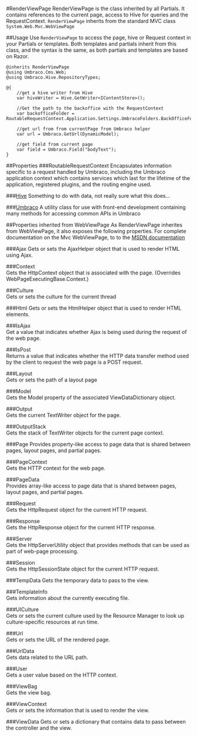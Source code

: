 #RenderViewPage
RenderViewPage is the class inherited by all Partials. It contains references to the current page, access to Hive for queries and the RequestContext. `RenderViewPage` inherits from the standard MVC class `System.Web.Mvc.WebViewPage`
	
##Usage
Use `RenderViewPage` to access the page, hive or Request context in your Partials or templates. Both templates and partials inherit from this class, and the syntax is the same, as both partials and templates are based on Razor.

	@inherits RenderViewPage
	@using Umbraco.Cms.Web;
	@using Umbraco.Hive.RepositoryTypes;
		
	@{
	    //get a hive writer from Hive
	    var hiveWriter = Hive.GetWriter<IContentStore>();
	
	    //Get the path to the backoffice with the RequestContext
	    var backofficeFolder = RoutableRequestContext.Application.Settings.UmbracoFolders.BackOfficeFolder;
	
	    //get url from from currentPage from Umbraco helper
	    var url = Umbraco.GetUrl(DynamicModel);
	
	    //get field from current page
	    var field = Umbraco.Field("bodyText");
	}

##Properties
###RoutableRequestContext
Encapsulates information specific to a request handled by Umbraco, including the Umbraco application context which contains services which last for the lifetime of the application, registered plugins, and the routing engine used.

###[Hive](../hive/index.md)
Something to do with data, not really sure what this does... 

###[Umbraco](umbraco.helpers/index.md)
A utility class for use with front-end development containing many methods for accessing common APIs in Umbraco

##Properties inherited from WebViewPage
As RenderViewPage inherites from WebViewPage, it also exposes the following properties. For complete documentation on the Mvc WebViewPage, to to the [MSDN documentation](http://msdn.microsoft.com/en-us/library/system.web.mvc.webviewpage_properties(v=vs.98).aspx)

###Ajax	
Gets or sets the AjaxHelper object that is used to render HTML using Ajax.

###Context	
Gets the HttpContext object that is associated with the page. (Overrides WebPageExecutingBase.Context.)

###Culture	
Gets or sets the culture for the current thread

###Html	
Gets or sets the HtmlHelper object that is used to render HTML elements.

###IsAjax	 
Get a value that indicates whether Ajax is being used during the request of the web page.

###IsPost	 
Returns a value that indicates whether the HTTP data transfer method used by the client to request the web page is a POST request.

###Layout	 
Gets or sets the path of a layout page

###Model	
Gets the Model property of the associated ViewDataDictionary object.

###Output	 
Gets the current TextWriter object for the page.

###OutputStack	 
Gets the stack of TextWriter objects for the current page context.

###Page	
Provides property-like access to page data that is shared between pages, layout pages, and partial pages.

###PageContext	 
Gets the HTTP context for the web page.

###PageData	 
Provides array-like access to page data that is shared between pages, layout pages, and partial pages.

###Request	 
Gets the HttpRequest object for the current HTTP request.

###Response	 
Gets the HttpResponse object for the current HTTP response.

###Server	 
Gets the HttpServerUtility object that provides methods that can be used as part of web-page processing.

###Session	
Gets the HttpSessionState object for the current HTTP request.

###TempData	
Gets the temporary data to pass to the view.

###TemplateInfo	 
Gets information about the currently executing file.

###UICulture	 
Gets or sets the current culture used by the Resource Manager to look up culture-specific resources at run time.

###Url	
Gets or sets the URL of the rendered page.

###UrlData	
 Gets data related to the URL path.

###User	 
Gets a user value based on the HTTP context.

###ViewBag	
Gets the view bag.

###ViewContext	
Gets or sets the information that is used to render the view.

###ViewData	
Gets or sets a dictionary that contains data to pass between the controller and the view.